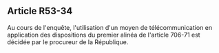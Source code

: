 Article R53-34
----
Au cours de l'enquête, l'utilisation d'un moyen de télécommunication en
application des dispositions du premier alinéa de l'article 706-71 est décidée
par le procureur de la République.
